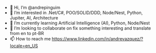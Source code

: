 - 👋 Hi, I’m @andrepinguim
- 👀 I’m interested in .Net/C#, POO/SOLID/DDD, Node/Nest, Python, Jupiter, AI, Architecture
- 🌱 I’m currently learning Artificial Intelligence (AI), Python, Node/Nest
- 💞️ I’m looking to collaborate on fix something interesting and translate from en to pt-BR
- 📫 How to reach me https://www.linkedin.com/in/andrevazquez/?locale=en_US

<!---
andrepinguim/andrepinguim is a ✨ special ✨ repository because its `README.md` (this file) appears on your GitHub profile.
You can click the Preview link to take a look at your changes.
--->
